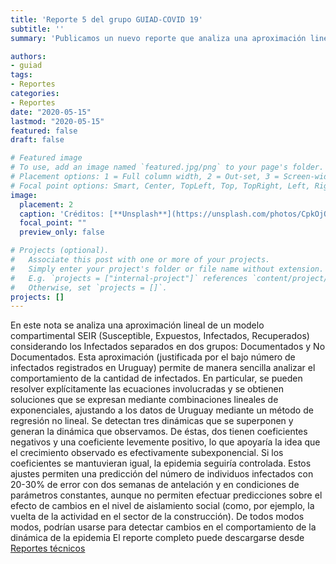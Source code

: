 ```yaml
---
title: 'Reporte 5 del grupo GUIAD-COVID 19'
subtitle: ''
summary: 'Publicamos un nuevo reporte que analiza una aproximación lineal de un modelo SEIR, la cual permite analizar el comportamiento de la cantidad de infectados. Puede descargarse desde [Reportes técnicos](#publications).'

authors:
- guiad
tags:
- Reportes
categories:
- Reportes
date: "2020-05-15"
lastmod: "2020-05-15"
featured: false
draft: false

# Featured image
# To use, add an image named `featured.jpg/png` to your page's folder.
# Placement options: 1 = Full column width, 2 = Out-set, 3 = Screen-width
# Focal point options: Smart, Center, TopLeft, Top, TopRight, Left, Right, BottomLeft, Bottom, BottomRight
image:
  placement: 2
  caption: 'Créditos: [**Unsplash**](https://unsplash.com/photos/CpkOjOcXdUY)'
  focal_point: ""
  preview_only: false

# Projects (optional).
#   Associate this post with one or more of your projects.
#   Simply enter your project's folder or file name without extension.
#   E.g. `projects = ["internal-project"]` references `content/project/deep-learning/index.md`.
#   Otherwise, set `projects = []`.
projects: []
---
```



En este nota se analiza una aproximación lineal de un modelo compartimental SEIR (Susceptible, Expuestos, Infectados, Recuperados) considerando los Infectados separados en dos grupos: Documentados y No Documentados. Esta aproximación (justificada por el bajo número de infectados registrados en Uruguay) permite de manera sencilla analizar el comportamiento de la cantidad de infectados. En particular, se pueden resolver explícitamente las ecuaciones involucradas y se obtienen soluciones que se expresan mediante combinaciones lineales de exponenciales, ajustando a los datos de Uruguay mediante un método de regresión no lineal. Se detectan tres dinámicas que se superponen  y generan la dinámica que observamos. De éstas, dos tienen coeficientes negativos y una coeficiente levemente positivo, lo que apoyaría la idea que el crecimiento observado es efectivamente subexponencial. Si los coeficientes se mantuvieran igual, la epidemia seguiría controlada. Estos ajustes permiten una predicción del número de individuos infectados con 20-30% de error con dos semanas de antelación y en condiciones de parámetros constantes, aunque no permiten efectuar predicciones sobre el efecto de cambios en el nivel de aislamiento social (como, por ejemplo, la vuelta de la actividad en el sector de la construcción). De todos modos modos, podrían usarse para detectar cambios en el comportamiento de la dinámica de la epidemia El reporte completo puede  descargarse desde [Reportes técnicos](#publications)